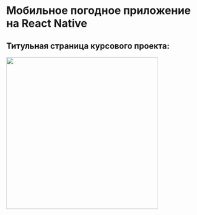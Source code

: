 # Мобильное погодное приложение на React Native

## Титульная страница курсового проекта:

<img style="width: 400; height: 400; justify-content: 'center'; align-items: 'center'" src="https://user-images.githubusercontent.com/71630161/166137987-7d058fe9-dbe2-4a62-9bf0-886e0ff70024.png" />
